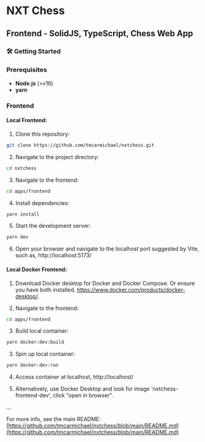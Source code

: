 # NXT Chess

## Frontend - SolidJS, TypeScript, Chess Web App

### 🛠️ Getting Started

### Prerequisites

- **Node.js** (>v16)
- **yarn**

### Frontend

#### Local Frontend:

1. Clone this repository:

```bash
git clone https://github.com/tmcarmichael/nxtchess.git
```

2. Navigate to the project directory:

```bash
cd nxtchess
```

3. Navigate to the frontend:

```bash
cd apps/frontend
```

4. Install dependencies:

```bash
yarn install
```

5. Start the development server:

```bash
yarn dev
```

6. Open your browser and navigate to the localhost port suggested by Vite, such as, http://localhost:5173/

#### Local Docker Frontend:

1. Download Docker desktop for Docker and Docker Compose. Or ensure you have both installed. https://www.docker.com/products/docker-desktop/.

2. Navigate to the frontend:

```bash
cd apps/frontend
```

3. Build local container:

```bash
yarn docker:dev:build
```

3. Spin up local container:

```bash
yarn docker:dev:run
```

4. Access container at localhost, http://localhost/

5. Alternatively, use Docker Desktop and look for image 'nxtchess-frontend-dev', click "open in browser".

...

For more info, see the main README: [https://github.com/tmcarmichael/nxtchess/blob/main/README.md](https://github.com/tmcarmichael/nxtchess/blob/main/README.md)

